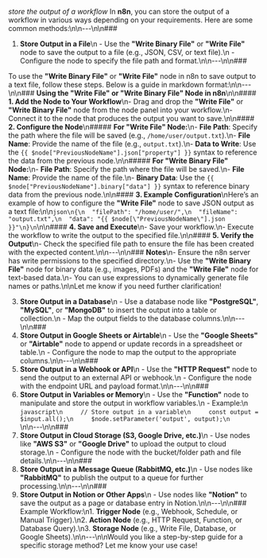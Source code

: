 
*store the output of a workflow*
In **n8n**, you can store the output of a workflow in various ways depending on your requirements. Here are some common methods:\n\n---\n\n### 
1. **Store Output in a File**\n   - Use the **"Write Binary File"** or **"Write File"** node to save the output to a file (e.g., JSON, CSV, or text file).\n   - Configure the node to specify the file path and format.\n\n---\n\n###
   
To use the **"Write Binary File"** or **"Write File"** node in n8n to save output to a text file, follow these steps. Below is a guide in markdown format:\n\n---\n\n### **Using the "Write File" or "Write Binary File" Node in n8n**\n\n#### **1. Add the Node to Your Workflow**\n- Drag and drop the **"Write File"** or **"Write Binary File"** node from the node panel into your workflow.\n- Connect it to the node that produces the output you want to save.\n\n#### **2. Configure the Node**\n##### **For "Write File" Node:**\n- **File Path**: Specify the path where the file will be saved (e.g., `/home/user/output.txt`).\n- **File Name**: Provide the name of the file (e.g., `output.txt`).\n- **Data to Write**: Use the `{{ $node["PreviousNodeName"].json["property"] }}` syntax to reference the data from the previous node.\n\n##### **For "Write Binary File" Node:**\n- **File Path**: Specify the path where the file will be saved.\n- **File Name**: Provide the name of the file.\n- **Binary Data**: Use the `{{ $node["PreviousNodeName"].binary["data"] }}` syntax to reference binary data from the previous node.\n\n#### **3. Example Configuration**\nHere’s an example of how to configure the **"Write File"** node to save JSON output as a text file:\n\n```json\n{\n  "filePath": "/home/user/",\n  "fileName": "output.txt",\n  "data": "{{ $node[\"PreviousNodeName\"].json }}"\n}\n```\n\n#### **4. Save and Execute**\n- Save your workflow.\n- Execute the workflow to write the output to the specified file.\n\n#### **5. Verify the Output**\n- Check the specified file path to ensure the file has been created with the expected content.\n\n---\n\n### **Notes**\n- Ensure the n8n server has write permissions to the specified directory.\n- Use the **"Write Binary File"** node for binary data (e.g., images, PDFs) and the **"Write File"** node for text-based data.\n- You can use expressions to dynamically generate file names or paths.\n\nLet me know if you need further clarification!	





3.  **Store Output in a Database**\n   - Use a database node like **"PostgreSQL"**, **"MySQL"**, or **"MongoDB"** to insert the output into a table or collection.\n   - Map the output fields to the database columns.\n\n---\n\n###
4.  **Store Output in Google Sheets or Airtable**\n   - Use the **"Google Sheets"** or **"Airtable"** node to append or update records in a spreadsheet or table.\n   - Configure the node to map the output to the appropriate columns.\n\n---\n\n###
5.  **Store Output in a Webhook or API**\n   - Use the **"HTTP Request"** node to send the output to an external API or webhook.\n   - Configure the node with the endpoint URL and payload format.\n\n---\n\n###
6.  **Store Output in Variables or Memory**\n   - Use the **"Function"** node to manipulate and store the output in workflow variables.\n   - Example:\n     ```javascript\n     // Store output in a variable\n     const output = $input.all();\n     $node.setParameter('output', output);\n     ```\n\n---\n\n###
7.  **Store Output in Cloud Storage (S3, Google Drive, etc.)**\n   - Use nodes like **"AWS S3"** or **"Google Drive"** to upload the output to cloud storage.\n   - Configure the node with the bucket/folder path and file details.\n\n---\n\n###
8.  **Store Output in a Message Queue (RabbitMQ, etc.)**\n   - Use nodes like **"RabbitMQ"** to publish the output to a queue for further processing.\n\n---\n\n###
9.  **Store Output in Notion or Other Apps**\n   - Use nodes like **"Notion"** to save the output as a page or database entry in Notion.\n\n---\n\n### Example Workflow:\n1. **Trigger Node** (e.g., Webhook, Schedule, or Manual Trigger).\n2. **Action Node** (e.g., HTTP Request, Function, or Database Query).\n3. **Storage Node** (e.g., Write File, Database, or Google Sheets).\n\n---\n\nWould you like a step-by-step guide for a specific storage method? Let me know your use case!	
